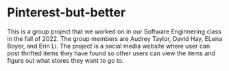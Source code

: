 # Pinterest-but-better
This is a group project that we worked on in our Software Enginnering class in the fall of 2022. The group members are Audrey Taylor, David Hay, ELena Boyer, and Erin Li.
The project is a social media website where user can post thrifted items they have found so other users can view the items and figure out what stores they want
to go to.
